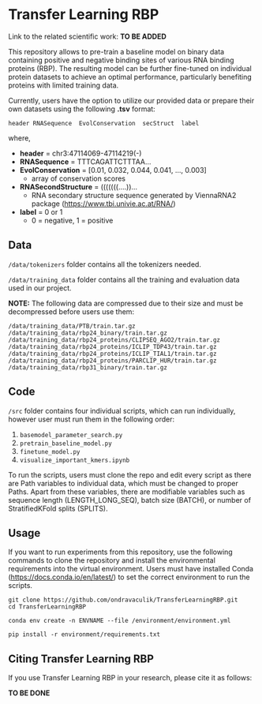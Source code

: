 # Transfer Learning RBP

Link to the related scientific work: **TO BE ADDED**

This repository allows to pre-train a baseline model on binary data containing positive and negative binding sites of various RNA binding proteins (RBP). The resulting model can be further fine-tuned on individual protein datasets to achieve an optimal performance, particularly benefiting proteins with limited training data.

Currently, users have the option to utilize our provided data or prepare their own datasets using the following **.tsv** format:

`header RNASequence  EvolConservation  secStruct  label`

where,
 - **header** = chr3:47114069-47114219(-)
 - **RNASequence** = TTTCAGATTCTTTAA...
 - **EvolConservation** = [0.01, 0.032, 0.044, 0.041, ..., 0.003]
   - array of conservation scores
 - **RNASecondStructure** = (((((((....))...
   - RNA secondary structure sequence generated by ViennaRNA2 package (https://www.tbi.univie.ac.at/RNA/)
 - **label** = 0 or 1
   - 0 = negative, 1 = positive

## Data
`/data/tokenizers` folder contains all the tokenizers needed.

`/data/training_data` folder contains all the training and evaluation data used in our project.

**NOTE:** The following data are compressed due to their size and must be decompressed before users use them:
```
/data/training_data/PTB/train.tar.gz
/data/training_data/rbp24_binary/train.tar.gz
/data/training_data/rbp24_proteins/CLIPSEQ_AGO2/train.tar.gz
/data/training_data/rbp24_proteins/ICLIP_TDP43/train.tar.gz
/data/training_data/rbp24_proteins/ICLIP_TIAL1/train.tar.gz
/data/training_data/rbp24_proteins/PARCLIP_HUR/train.tar.gz
/data/training_data/rbp31_binary/train.tar.gz
```
## Code
`/src` folder contains four individual scripts, which can run individually, however user must run them in the following order:
  1. `basemodel_parameter_search.py`
  2. `pretrain_baseline_model.py`
  3. `finetune_model.py`
  4. `visualize_important_kmers.ipynb`
     
To run the scripts, users must clone the repo and edit every script as there are Path variables to individual data, which must be changed to proper Paths. Apart from these variables, there are modifiable variables such as sequence length (LENGTH_LONG_SEQ), batch size (BATCH), or number of StratifiedKFold splits (SPLITS).

## Usage
If you want to run experiments from this repository, use the following commands to clone the repository and install the environmental requirements into the virtual environment.
Users must have installed Conda (https://docs.conda.io/en/latest/) to set the correct environment to run the scripts.
```
git clone https://github.com/ondravaculik/TransferLearningRBP.git
cd TransferLearningRBP

conda env create -n ENVNAME --file /environment/environment.yml

pip install -r environment/requirements.txt
```

## Citing Transfer Learning RBP
If you use Transfer Learning RBP in your research, please cite it as follows:

**TO BE DONE**
